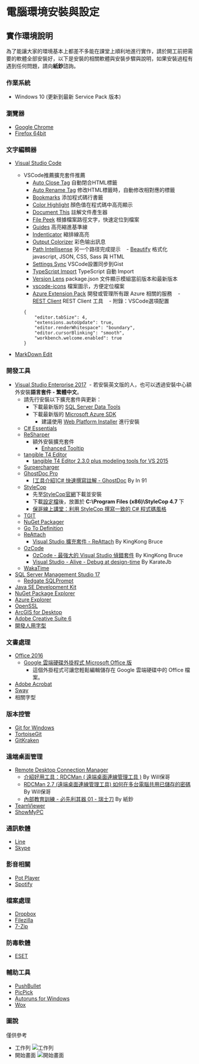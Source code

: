 # 電腦環境安裝與設定

## 實作環境說明

為了能讓大家的環境基本上都差不多能在課堂上順利地進行實作，請於開工前把需要的軟體全部安裝好，以下是安裝的相關軟體與安裝步驟與說明，如果安裝過程有遇到任何問題，請向**紙鈔**諮詢。

### 作業系統

- Windows 10 (更新到最新 Service Pack 版本)

### 瀏覽器

- [Google Chrome](https://www.google.com/intl/zh-TW/chrome/)
- [Firefox 64bit](https://www.mozilla.org/en-US/firefox/all/#zh-TW)

### 文字編輯器

- [Visual Studio Code](https://code.visualstudio.com)
  - VSCode推薦擴充套件推薦
    - [Auto Close Tag](https://marketplace.visualstudio.com/items?itemName=formulahendry.auto-close-tag) 自動閉合HTML標籤
    - [Auto Rename Tag](https://marketplace.visualstudio.com/items?itemName=formulahendry.auto-rename-tag) 修改HTML標籤時，自動修改相對應的標籤
    - [Bookmarks](https://marketplace.visualstudio.com/items?itemName=alefragnani.Bookmarks) 添加程式碼行書籤
    - [Color Highlight](https://marketplace.visualstudio.com/items?itemName=naumovs.color-highlight) 顏色值在程式碼中高亮顯示
    - [Document This](https://marketplace.visualstudio.com/items?itemName=joelday.docthis) 註解文件產生器
    - [File Peek](https://marketplace.visualstudio.com/items?itemName=abierbaum.vscode-file-peek) 根據檔案路徑文字，快速定位到檔案
    - [Guides](https://marketplace.visualstudio.com/items?itemName=SirTori.indenticator) 高亮縮進基準線
    - [Indenticator](https://marketplace.visualstudio.com/items?itemName=SirTori.indenticator) 縮排線高亮
    - [Output Colorizer](https://marketplace.visualstudio.com/items?itemName=IBM.output-colorizer) 彩色输出訊息
    - [Path Intellisense](https://marketplace.visualstudio.com/items?itemName=christian-kohler.path-intellisense) 另一个路径完成提示
    - [Beautify](https://marketplace.visualstudio.com/items?itemName=HookyQR.beautify) 格式化 javascript, JSON, CSS, Sass 與 HTML 
    - [Settings Sync](https://marketplace.visualstudio.com/items?itemName=Shan.code-settings-sync) VSCode設置同步到Gist
    - [TypeScript Import](https://marketplace.visualstudio.com/items?itemName=kevinmcgowan.TypeScriptImport) TypeScript 自動 Import
    - [Version Lens](https://marketplace.visualstudio.com/items?itemName=pflannery.vscode-versionlens) package.json 文件顯示模組當前版本和最新版本
    - [vscode-icons](https://marketplace.visualstudio.com/items?itemName=robertohuertasm.vscode-icons) 檔案圖示，方便定位檔案
    - [Azure Extension Pack](https://marketplace.visualstudio.com/items?itemName=ms-vscode.vscode-azureextensionpack) 開發或管理所有跟 Azure 相關的服務
    - [REST Client](https://marketplace.visualstudio.com/items?itemName=humao.rest-client) REST Client 工具
    - 附錄：VSCode選項配置
    ```
    {
        "editor.tabSize": 4,                
        "extensions.autoUpdate": true,
        "editor.renderWhitespace": "boundary",
        "editor.cursorBlinking": "smooth",
        "workbench.welcome.enabled": true
    }
    ```
    
- [MarkDown Edit](http://markdownedit.com/)

### 開發工具

- [Visual Studio Enterprise 2017](https://www.visualstudio.com/)
  - 若安裝英文版的人，也可以透過安裝中心額外安裝**語言套件 - 繁體中文**。
  - 請先行安裝以下擴充套件與更新：
    - 下載最新版的 [SQL Server Data Tools](https://msdn.microsoft.com/zh-tw/library/mt204009.aspx)
    - 下載最新版的 [Microsoft Azure SDK](https://azure.microsoft.com/zh-tw/downloads/)
      - 建議使用 [Web Platform Installer](https://www.microsoft.com/web/downloads/platform.aspx) 進行安裝
  - [C# Essentials](https://visualstudiogallery.msdn.microsoft.com/a4445ad0-f97c-41f9-a148-eae225dcc8a5)
  - [ReSharper](https://www.jetbrains.com/resharper/)
    - 額外安裝擴充套件
      - [Enhanced Tooltip](https://resharper-plugins.jetbrains.com/packages/JLebosquain.EnhancedTooltip/)
  - [tangible T4 Editor](http://t4-editor.tangible-engineering.com/T4-Editor-Visual-T4-Editing.html)
    - [tangible T4 Editor 2.3.0 plus modeling tools for VS 2015](https://visualstudiogallery.msdn.microsoft.com/784cf592-b797-4d4d-ad33-331fcf63faad)
  - [Surpercharger](https://visualstudiogallery.msdn.microsoft.com/f58941e3-13c6-4e97-9235-195f6f380ea3)
  - [GhostDoc Pro](http://submain.com/GhostDoc/)
    - [[工具介紹]C# 快速撰寫註解 - GhostDoc](https://www.dotblogs.com.tw/hatelove/archive/2008/12/31/6580.aspx) By In 91
  - [StyleCop](https://stylecop.codeplex.com/)
    - 先至[StyleCop官網](https://stylecop.codeplex.com/)下載並安裝
    - 下載[設定檔](https://1drv.ms/u/s!Ap3bK3_gDbufvlgWUXWOzL7_PLBU)後，放置於 **C:\Program Files (x86)\StyleCop 4.7** 下
    - [保哥線上講堂：利用 StyleCop 撰寫一致的 C# 程式碼風格](http://www.slideshare.net/WillHuangTW/stylecop)
  - [TGIT](https://visualstudiogallery.msdn.microsoft.com/132a30d8-f318-4a53-8386-2c9fe52d77a1)
  - [NuGet Packager](https://visualstudiogallery.msdn.microsoft.com/daf5c6db-386b-4994-bdd7-b6cd52f11b72)
  - [Go To Definition](https://visualstudiogallery.msdn.microsoft.com/4b286b9c-4dd5-416b-b143-e31d36dc622b)
  - [ReAttach](https://visualstudiogallery.msdn.microsoft.com/8cccc206-b9de-42ef-8f5a-160ad0f017ae)
    - [Visual Studio 擴充套件 - ReAttach](http://kevintsengtw.blogspot.tw/2013/02/visual-studio-reattach.html) By KingKong Bruce
  - [OzCode](https://www.oz-code.com/)
    - [OzCode - 最強大的 Visual Studio 偵錯套件](http://blog.kkbruce.net/2015/01/ozcode-best-visualstudio-debugging-tool.html) By KingKong Bruce
    - [Visual Studio - Alive - Debug at design-time](https://dotblogs.com.tw/echo/2016/10/04/extensionintroduction_visualstudio_ozcode) By KarateJb
  - [WakaTime](https://visualstudiogallery.msdn.microsoft.com/ca0ea1f3-e824-4586-a73e-c8e4a65323d8)
- [SQL Server Management Studio 17](https://docs.microsoft.com/en-us/sql/ssms/download-sql-server-management-studio-ssms)
  - [Redgate SQLPrompt](http://www.red-gate.com/products/sql-development/sql-prompt/) 
- [Java SE Development Kit](http://www.oracle.com/technetwork/java/javase/downloads/index.html)
- [NuGet Package Explorer](https://npe.codeplex.com/)
- [Azure Explorer](http://www.red-gate.com/products/azure-development/azure-explorer/)
- [OpenSSL](https://slproweb.com/products/Win32OpenSSL.html)
- [ArcGIS for Desktop](http://www.esri.com/software/arcgis/arcgis-for-desktop)
- [Adobe Creative Suite 6](https://www.adobe.com/products/cs6.html)
- [開發人用字型](http://1drv.ms/1KOWy5U)
  
### 文書處理
 
- [Office 2016](http://www.microsoftstore.com/store/mstw/zh_TW/cat/Office/categoryID.66795700)
  - [Google 雲端硬碟外掛程式 Microsoft Office 版](https://tools.google.com/dlpage/driveforoffice/)
    - 這個外掛程式可讓您輕鬆編輯儲存在 Google 雲端硬碟中的 Office 檔案。 
- [Adobe Acrobat](https://acrobat.adobe.com/us/en/)
- [Sway](https://sway.com/)
- 相關字型

### 版本控管
 
- [Git for Windows](https://git-scm.com/)
- [TortoiseGit](https://tortoisegit.org/)
- [GitKraken](http://www.gitkraken.com/)

### 遠端桌面管理
- [Remote Desktop Connection Manager](https://www.microsoft.com/en-us/download/details.aspx?id=44989)
  - [介紹好用工具：RDCMan ( 遠端桌面連線管理工具 )](http://blog.miniasp.com/post/2010/07/15/Useful-tool-RDCMan.aspx) By Will保哥
  - [RDCMan 2.7 (遠端桌面連線管理工具) 如何在多台電腦共用已儲存的密碼](http://blog.miniasp.com/post/2014/11/28/RDCMan-27-share-passwords-between-computers.aspx) By Will保哥
  - [內部教育訓練 - 必先利其器 01 - 瑞士刀](https://github.com/lettucebo/Ci.Convention/blob/master/TECH/LESSONS.md#20170317) By 紙鈔
- [TeamViewer](https://www.teamviewer.com/zhTW/)
- [ShowMyPC](https://showmypc.com/)

### 通訊軟體

- [Line](http://line.me/zh-hant/)
- [Skype](http://www.skype.com/zh_TW/)
 
### 影音相關

- [Pot Player](https://potplayer.daum.net/)
- [Spotify](https://www.spotify.com/tw/)
 
### 檔案處理

- [Dropbox](https://www.dropbox.com/)
- [Filezilla](https://filezilla-project.org/)
- [7-Zip](http://www.7-zip.org/)

### 防毒軟體

- [ESET](https://www.eset.tw/)

### 輔助工具

- [PushBullet](https://www.pushbullet.com/)
- [PicPick](http://ngwin.com/picpick)
- [Autoruns for Windows](https://technet.microsoft.com/en-us/sysinternals/bb963902.aspx)
- [Wox](https://github.com/Wox-launcher/Wox)

### 圖說
僅供參考
- 工作列
  ![工作列](http://i.imgur.com/RLf2nXO.png)
- 開始畫面
  ![開始畫面](http://i.imgur.com/7YUmUYn.png)
